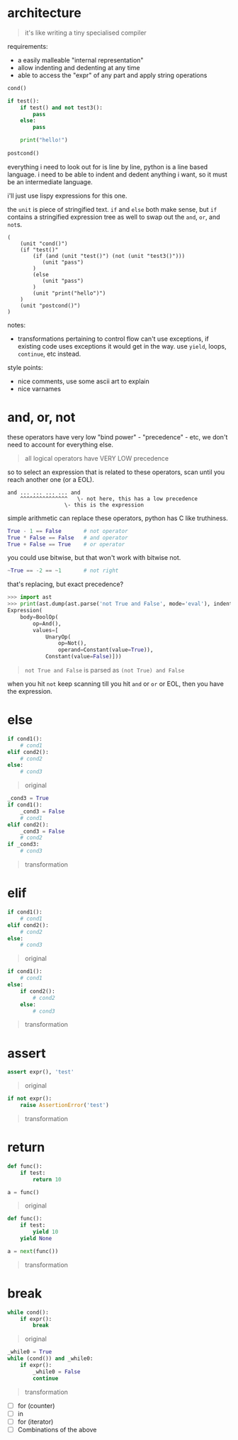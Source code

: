 # architecture

> it's like writing a tiny specialised compiler

requirements:
- a easily malleable "internal representation"
- allow indenting and dedenting at any time
- able to access the "expr" of any part and apply string operations

```py
cond()

if test():
    if test() and not test3():
        pass
    else:
        pass

    print("hello!")
    
postcond()
```

everything i need to look out for is line by line, python is a line based language. i need to be able to indent and dedent anything i want, so it must be an intermediate language.

i'll just use lispy expressions for this one.

the `unit` is piece of stringified text. `if` and `else` both make sense, but `if` contains a stringified expression tree as well to swap out the `and`, `or`, and `not`s.

```
(
    (unit "cond()")
    (if "test()"
        (if (and (unit "test()") (not (unit "test3()")))
           (unit "pass")
        )
        (else
           (unit "pass")
        )
        (unit "print("hello")")
    )
    (unit "postcond()")
)
```

notes:
- transformations pertaining to control flow can't use exceptions, if existing code uses exceptions it would get in the way. use `yield`, loops, `continue`, etc instead.

style points:
- nice comments, use some ascii art to explain
- nice varnames

# and, or, not

these operators have very low "bind power" - "precedence" - etc, we don't need to account for everything else.

> all logical operators have VERY LOW precedence

so to select an expression that is related to these operators, scan until you reach another one (or a EOL).

```
and ... ... ... ... and
    ^^^^^^^^^^^^^^^   \- not here, this has a low precedence
                  \- this is the expression
```

simple arithmetic can replace these operators, python has C like truthiness.

```py
True - 1 == False       # not operator
True * False == False   # and operator
True + False == True    # or operator
```

you could use bitwise, but that won't work with bitwise not.

```py
~True == -2 == ~1       # not right
```

that's replacing, but exact precedence?

```py
>>> import ast
>>> print(ast.dump(ast.parse('not True and False', mode='eval'), indent=4))
Expression(
    body=BoolOp(
        op=And(),
        values=[
            UnaryOp(
                op=Not(),
                operand=Constant(value=True)),
            Constant(value=False)]))
```

> `not True and False` is parsed as `(not True) and False`

when you hit `not` keep scanning till you hit `and` or `or` or EOL, then you have the expression.

# else

```py
if cond1():
    # cond1
elif cond2():
    # cond2
else:
    # cond3
```
> original

```py
_cond3 = True
if cond1():
    _cond3 = False
    # cond1
elif cond2():
    _cond3 = False
    # cond2
if _cond3:
    # cond3
```
> transformation

# elif

```py
if cond1():
    # cond1
elif cond2():
    # cond2
else:
    # cond3
```
> original
```py
if cond1():
    # cond1
else:
    if cond2():
        # cond2
    else:
        # cond3
```
> transformation

# assert

```py
assert expr(), 'test'
```
> original
```py
if not expr():
    raise AssertionError('test')
```
> transformation

# return

```py
def func():
    if test:
        return 10

a = func()
```
> original
```py
def func():
    if test:
        yield 10
    yield None

a = next(func())
```
> transformation

# break

```py
while cond():
    if expr():
        break
```
> original
```py
_while0 = True
while (cond()) and _while0:
    if expr():
        _while0 = False
        continue
```
> transformation

- [ ] for (counter)
- [ ] in
- [ ] for (iterator)
- [ ] Combinations of the above